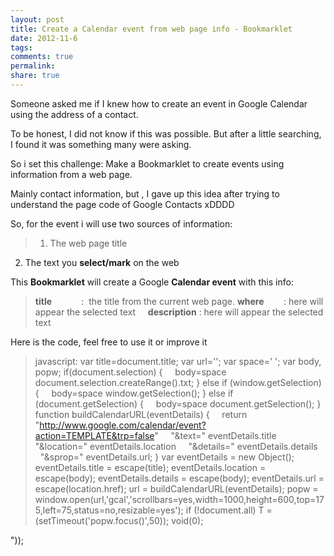 ```yaml
---
layout: post
title: Create a Calendar event from web page info - Bookmarklet
date: 2012-11-6
tags: 
comments: true
permalink:
share: true
---
```



Someone asked me if I knew how to create an event in Google Calendar using the address of a contact.

To be honest, I did not know if this was possible.
But after a little searching, I found it was something many were asking.

So i set this challenge: Make a Bookmarklet to create events using information from a web page.

Mainly contact information, but , I gave up this idea after trying to understand the page code of Google Contacts xDDDD

So, for the event i will use two sources of information:



> 1) The web page title
2) The text you **select/mark** on the web


This **Bookmarklet** will create a Google **Calendar event** with this info:



> **title**            :  the title from the current web page.
**where**        : here will appear the selected text    
**description** : here will appear the selected text 



Here is the code, feel free to use it or improve it




> javascript:
var title=document.title;
var url='';
var space=' ';
var body, popw;
if(document.selection) {
    body=space document.selection.createRange().txt;
} else if (window.getSelection) {
    body=space window.getSelection();
} else if (document.getSelection) {
    body=space document.getSelection();
}
function buildCalendarURL(eventDetails) {
    return "http://www.google.com/calendar/event?action=TEMPLATE&trp=false"
    "&text=" eventDetails.title
    "&location=" eventDetails.location
    "&details=" eventDetails.details
    "&sprop=" eventDetails.url;
}
var eventDetails = new Object();
eventDetails.title = escape(title);
eventDetails.location = escape(body);
eventDetails.details = escape(body);
eventDetails.url = escape(location.href);
url = buildCalendarURL(eventDetails);
popw = window.open(url,'gcal','scrollbars=yes,width=1000,height=600,top=175,left=75,status=no,resizable=yes');
if (!document.all) T = (setTimeout('popw.focus()',50));
void(0);




"));